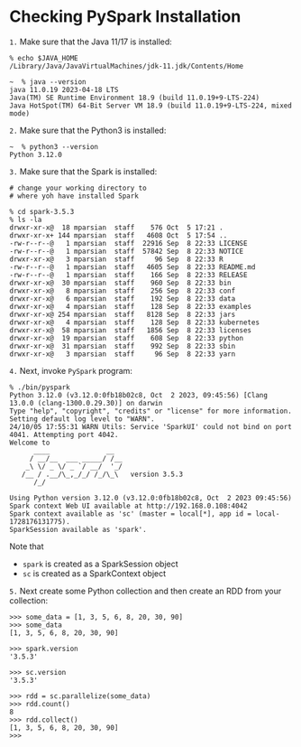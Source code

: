 # Checking PySpark Installation

`1.` Make sure that the Java 11/17 is installed:

~~~
% echo $JAVA_HOME
/Library/Java/JavaVirtualMachines/jdk-11.jdk/Contents/Home

~  % java --version
java 11.0.19 2023-04-18 LTS
Java(TM) SE Runtime Environment 18.9 (build 11.0.19+9-LTS-224)
Java HotSpot(TM) 64-Bit Server VM 18.9 (build 11.0.19+9-LTS-224, mixed mode)

~~~

`2.` Make sure that the Python3 is installed:

~~~
~  % python3 --version
Python 3.12.0
~~~

`3.` Make sure that the Spark is installed:

~~~
# change your working directory to
# where yoh have installed Spark

% cd spark-3.5.3
% ls -la
drwxr-xr-x@  18 mparsian  staff    576 Oct  5 17:21 .
drwxr-xr-x+ 144 mparsian  staff   4608 Oct  5 17:54 ..
-rw-r--r--@   1 mparsian  staff  22916 Sep  8 22:33 LICENSE
-rw-r--r--@   1 mparsian  staff  57842 Sep  8 22:33 NOTICE
drwxr-xr-x@   3 mparsian  staff     96 Sep  8 22:33 R
-rw-r--r--@   1 mparsian  staff   4605 Sep  8 22:33 README.md
-rw-r--r--@   1 mparsian  staff    166 Sep  8 22:33 RELEASE
drwxr-xr-x@  30 mparsian  staff    960 Sep  8 22:33 bin
drwxr-xr-x@   8 mparsian  staff    256 Sep  8 22:33 conf
drwxr-xr-x@   6 mparsian  staff    192 Sep  8 22:33 data
drwxr-xr-x@   4 mparsian  staff    128 Sep  8 22:33 examples
drwxr-xr-x@ 254 mparsian  staff   8128 Sep  8 22:33 jars
drwxr-xr-x@   4 mparsian  staff    128 Sep  8 22:33 kubernetes
drwxr-xr-x@  58 mparsian  staff   1856 Sep  8 22:33 licenses
drwxr-xr-x@  19 mparsian  staff    608 Sep  8 22:33 python
drwxr-xr-x@  31 mparsian  staff    992 Sep  8 22:33 sbin
drwxr-xr-x@   3 mparsian  staff     96 Sep  8 22:33 yarn
~~~

`4.` Next, invoke `PySpark` program:


~~~
% ./bin/pyspark
Python 3.12.0 (v3.12.0:0fb18b02c8, Oct  2 2023, 09:45:56) [Clang 13.0.0 (clang-1300.0.29.30)] on darwin
Type "help", "copyright", "credits" or "license" for more information.
Setting default log level to "WARN".
24/10/05 17:55:31 WARN Utils: Service 'SparkUI' could not bind on port 4041. Attempting port 4042.
Welcome to
      ____              __
     / __/__  ___ _____/ /__
    _\ \/ _ \/ _ `/ __/  '_/
   /__ / .__/\_,_/_/ /_/\_\   version 3.5.3
      /_/

Using Python version 3.12.0 (v3.12.0:0fb18b02c8, Oct  2 2023 09:45:56)
Spark context Web UI available at http://192.168.0.108:4042
Spark context available as 'sc' (master = local[*], app id = local-1728176131775).
SparkSession available as 'spark'.
~~~

Note that 

* `spark` is created as a SparkSession object
* `sc` is created as a SparkContext object


`5.` Next create some Python collection and then create
an RDD from your collection:

~~~
>>> some_data = [1, 3, 5, 6, 8, 20, 30, 90]
>>> some_data
[1, 3, 5, 6, 8, 20, 30, 90]

>>> spark.version
'3.5.3'

>>> sc.version
'3.5.3'

>>> rdd = sc.parallelize(some_data)
>>> rdd.count()
8
>>> rdd.collect()
[1, 3, 5, 6, 8, 20, 30, 90]
>>>
~~~